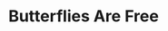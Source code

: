 ---
title: Butterflies Are Free
year: 1973
opening_date: 1973-05-04
closing_date: 1973-05-19
layout: productions
image:
image_caption:
image_credit:
playbill:
category:
Theatre: Theatre Jacksonville
Venue: Little Theatre
cast:
  Don Baker: Jerry Lucas
  Jill Tanner: Rena Carney
  Mrs. Baker: LeNore Hart
  Ralph Austin: Joe Piscopo
crew:
  Director: Robert Knowles
  Scene Design: Hal Henderson
  Stage Manager: Kelly Hart
  Lighting: Mary Ellen Wofford
  Sound: Carmen Chronister
  Set Construction:
   - Jim Cortez
   - Bill Fields
   - Ken Jones
   - Terry Ohl
   - Betsy Weaver
   - Paul Whitfield
   - Mary Ellen Wofford
  Properties:
   - Margaret Winstead
   - Frances Bierbaum
   - Nellie Coyle
   - Laurie Kaden
   - Victoria Morales
  Costumes: Gert Berman
  Box Office:
   - Ann Dubow
   - Gert Berman
   - Esta Rosenson
   - Pat Somers
external_links:
---